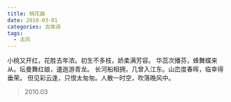 ```yaml
---
title: 桃花曲
date: 2010-03-01
categories: 古体诗
tags:
  - 古风
---
```


小桃又开红，花胜去年浓。初生不多枝，娇柔满芳容。<!--more-->
华蕊次播芬，蜂舞蝶来从。坛曼舞红娘，逶迤游青龙。
长河船相拥，几曾入江东。山峦度春晖，临幸得垂荣。
但见彩云逢，只恨太匆匆。人散一时空，吹落晚风中。

> 2010.03